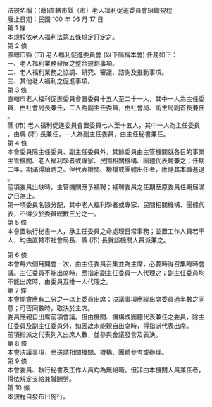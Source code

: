 法規名稱：(廢)直轄市縣（市）老人福利促進委員會組織規程  
廢止日期：民國 100 年 06 月 17 日  
第 1 條  
本規程依老人福利法第五條規定訂定之。  
第 2 條  
直轄市縣 (市) 老人福利促進委員會 (以下簡稱本會) 任務如下：  
一、老人福利業務發展之整合規劃事項。  
二、老人福利業務之協調、研究、審議、諮詢及推動事項。  
三、其他老人福利之促進事項。  
第 3 條  
直轄市老人福利促進委員會置委員十五人至二十一人，其中一人為主任委  
員，由社會局長兼任，二人為副主任委員，由社會局、衛生局副首長兼任  
。  
縣 (市) 老人福利促進委員會置委員七人至十五人，其中一人為主任委員  
，由縣 (市) 長兼任，一人為副主任委員，由主任秘書兼任。  
第 4 條  
本會委員除主任委員、副主任委員外，其餘委員由主管機關就各目的事業  
主管機關、老人福利學者或專家、民間相關機構、團體代表聘兼之；任期  
二年，期滿得續聘之。但代表機關、機構或團體出任者，應隨其本職進退  
。  
前項委員出缺時，主管機關應予補聘；補聘委員之任期至原委員任期屆滿  
之日為止。  
第一項委員名額分配，其中老人福利學者或專家、民間相關機構、團體代  
表，不得少於委員總數三分之一。  
第 5 條  
本會置執行秘書一人，承主任委員之命處理日常事務；並置工作人員若干  
人，均由直轄市社會局長、縣 (市) 長就該機關人員派兼之。  


第 6 條  
本會每六個月開會一次，由主任委員召集並為主席，必要時得召集臨時會  
議。主任委員不能出席時，應指定副主任委員一人代理之；副主任委員均  
不能出席時，由委員互推一人代理之。  
第 7 條  
本會開會應有二分之一以上委員出席；決議事項應經出席委員過半數之同  
意；可否同數時，取決於主席。  
委員應親自出席前項會議。但由機關、機構或團體代表兼任之委員，除主  
任委員及副主任委員外，如因故未能親自出席時，得指派代表出席。  
前項指派之代表列入出席人數，並參與會議發言及表決。  
第 8 條  
本會決議事項，應送請相關機關、機構、團體參考或辦理。  
第 9 條  
本會委員、執行秘書及工作人員均為無給職。但非由本機關人員兼任者，  
得依規定支給兼職酬勞。  
第 10 條  
本規程自發布日施行。  


